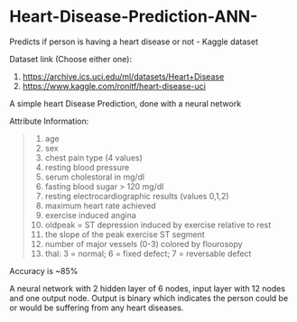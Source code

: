 # Heart-Disease-Prediction-ANN-
Predicts if person is having a heart disease or not - Kaggle dataset

Dataset link (Choose either one): 
1) https://archive.ics.uci.edu/ml/datasets/Heart+Disease
2) https://www.kaggle.com/ronitf/heart-disease-uci

A simple heart Disease Prediction, done with a neural network

Attribute Information: 
> 1. age 
> 2. sex 
> 3. chest pain type (4 values) 
> 4. resting blood pressure 
> 5. serum cholestoral in mg/dl 
> 6. fasting blood sugar > 120 mg/dl
> 7. resting electrocardiographic results (values 0,1,2)
> 8. maximum heart rate achieved 
> 9. exercise induced angina 
> 10. oldpeak = ST depression induced by exercise relative to rest 
> 11. the slope of the peak exercise ST segment 
> 12. number of major vessels (0-3) colored by flourosopy 
> 13. thal: 3 = normal; 6 = fixed defect; 7 = reversable defect

Accuracy is ~85%

A neural network with 2 hidden layer of 6 nodes, input layer with 12 nodes and one output node. Output is binary which indicates the person could be or would be suffering from any heart diseases.

